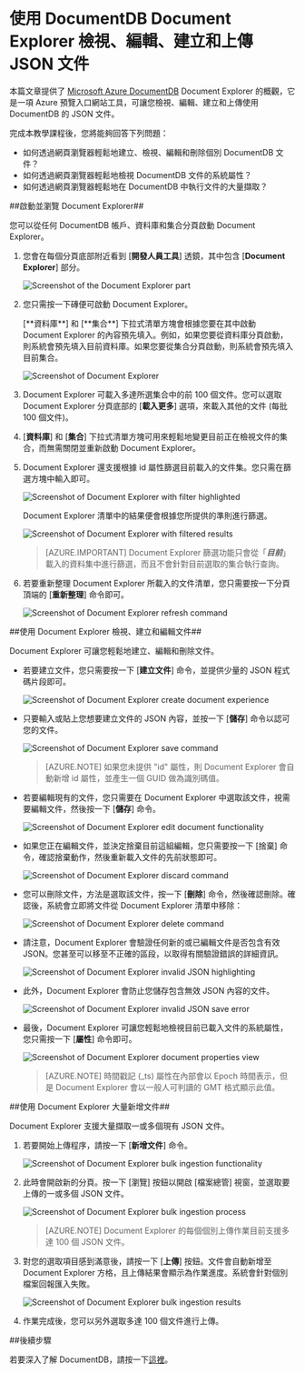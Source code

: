 <properties 
	pageTitle="使用 DocumentDB Document Explorer 檢視、編輯、建立和上傳 JSON 文件 | Azure" 
	description="深入了解 DocumentDB Document Explorer 是一項 Azure 預覽入口網站工具，可用來檢視、編輯、建立和上傳使用 DocumentDB 的 JSON 文件。" 
	services="documentdb" 
	authors="stephbaron" 
	manager="johnmac" 
	editor="monicar" 
	documentationCenter=""/>

<tags 
	ms.service="documentdb" 
	ms.workload="data-services" 
	ms.tgt_pltfrm="na" 
	ms.devlang="na" 
	ms.topic="article" 
	ms.date="02/13/2015" 
	ms.author="stbaro"/>

# 使用 DocumentDB Document Explorer 檢視、編輯、建立和上傳 JSON 文件 #

本篇文章提供了 [Microsoft Azure DocumentDB](http://azure.microsoft.com/services/documentdb/) Document Explorer 的概觀，它是一項 Azure 預覽入口網站工具，可讓您檢視、編輯、建立和上傳使用 DocumentDB 的 JSON 文件。 

完成本教學課程後，您將能夠回答下列問題：  

-	如何透過網頁瀏覽器輕鬆地建立、檢視、編輯和刪除個別 DocumentDB 文件？
-	如何透過網頁瀏覽器輕鬆地檢視 DocumentDB 文件的系統屬性？
-	如何透過網頁瀏覽器輕鬆地在 DocumentDB 中執行文件的大量擷取？

##<a id="Launch"></a>啟動並瀏覽 Document Explorer##

您可以從任何 DocumentDB 帳戶、資料庫和集合分頁啟動 Document Explorer。  

1. 您會在每個分頁底部附近看到 [**開發人員工具**] 透鏡，其中包含 [**Document Explorer**] 部分。

	![Screenshot of the Document Explorer part](./media/documentdb-view-JSON-document-explorer/documentexplorerpart.png) 

2. 您只需按一下磚便可啟動 Document Explorer。

	<p>[**資料庫**] 和 [**集合**] 下拉式清單方塊會根據您要在其中啟動 Document Explorer 的內容預先填入。例如，如果您要從資料庫分頁啟動，則系統會預先填入目前資料庫。如果您要從集合分頁啟動，則系統會預先填入目前集合。

	![Screenshot of Document Explorer](./media/documentdb-view-JSON-document-explorer/documentexplorerinitial.png)

3. Document Explorer 可載入多達所選集合中的前 100 個文件。您可以選取 Document Explorer 分頁底部的 [**載入更多**] 選項，來載入其他的文件 (每批 100 個文件)。  

4. [**資料庫**] 和 [**集合**] 下拉式清單方塊可用來輕鬆地變更目前正在檢視文件的集合，而無需關閉並重新啟動 Document Explorer。  

5. Document Explorer 還支援根據 id 屬性篩選目前載入的文件集。您只需在篩選方塊中輸入即可。

	![Screenshot of Document Explorer with filter highlighted](./media/documentdb-view-JSON-document-explorer/documentexplorerfilter.png) 

	Document Explorer 清單中的結果便會根據您所提供的準則進行篩選。

	![Screenshot of Document Explorer with filtered results](./media/documentdb-view-JSON-document-explorer/documentexplorerfilterresults.png)


	> [AZURE.IMPORTANT] Document Explorer 篩選功能只會從「***目前***」載入的資料集中進行篩選，而且不會針對目前選取的集合執行查詢。

6. 若要重新整理 Document Explorer 所載入的文件清單，您只需要按一下分頁頂端的 [**重新整理**] 命令即可。

	![Screenshot of Document Explorer refresh command](./media/documentdb-view-JSON-document-explorer/documentexplorerrefresh.png)


##<a id="Create"></a>使用 Document Explorer 檢視、建立和編輯文件##

Document Explorer 可讓您輕鬆地建立、編輯和刪除文件。  

- 若要建立文件，您只需要按一下 [**建立文件**] 命令，並提供少量的 JSON 程式碼片段即可。

	![Screenshot of Document Explorer create document experience](./media/documentdb-view-JSON-document-explorer/createdocument.png) 

- 只要輸入或貼上您想要建立文件的 JSON 內容，並按一下 [**儲存**] 命令以認可您的文件。

	![Screenshot of Document Explorer save command](./media/documentdb-view-JSON-document-explorer/savedocument1.png)

	> [AZURE.NOTE] 如果您未提供 "id" 屬性，則 Document Explorer 會自動新增 id 屬性，並產生一個 GUID 做為識別碼值。 

- 若要編輯現有的文件，您只需要在 Document Explorer 中選取該文件，視需要編輯文件，然後按一下 [**儲存**] 命令。

	![Screenshot of Document Explorer edit document functionality](./media/documentdb-view-JSON-document-explorer/editdocument.png)

- 如果您正在編輯文件，並決定捨棄目前這組編輯，您只需要按一下 [捨棄] 命令，確認捨棄動作，然後重新載入文件的先前狀態即可。

	![Screenshot of Document Explorer discard command](./media/documentdb-view-JSON-document-explorer/discardedit.png)

- 您可以刪除文件，方法是選取該文件，按一下 [**刪除**] 命令，然後確認刪除。確認後，系統會立即將文件從 Document Explorer 清單中移除：

	![Screenshot of Document Explorer delete command](./media/documentdb-view-JSON-document-explorer/deletedocument.png)

- 請注意，Document Explorer 會驗證任何新的或已編輯文件是否包含有效 JSON。您甚至可以移至不正確的區段，以取得有關驗證錯誤的詳細資訊。

	![Screenshot of Document Explorer invalid JSON highlighting](./media/documentdb-view-JSON-document-explorer/invalidjson1.png)

- 此外，Document Explorer 會防止您儲存包含無效 JSON 內容的文件。

	![Screenshot of Document Explorer invalid JSON save error](./media/documentdb-view-JSON-document-explorer/invalidjson2.png)

- 最後，Document Explorer 可讓您輕鬆地檢視目前已載入文件的系統屬性，您只需按一下 [**屬性**] 命令即可。

	![Screenshot of Document Explorer document properties view](./media/documentdb-view-JSON-document-explorer/documentproperties.png)

	> [AZURE.NOTE] 時間戳記 (_ts) 屬性在內部會以 Epoch 時間表示，但是 Document Explorer 會以一般人可判讀的 GMT 格式顯示此值。

##<a id="BulkAdd"></a>使用 Document Explorer 大量新增文件##

Document Explorer 支援大量擷取一或多個現有 JSON 文件。  

1. 若要開始上傳程序，請按一下 [**新增文件**] 命令。
	
	![Screenshot of Document Explorer bulk ingestion functionality](./media/documentdb-view-JSON-document-explorer/adddocument1.png)

2. 此時會開啟新的分頁。按一下 [瀏覽] 按鈕以開啟 [檔案總管] 視窗，並選取要上傳的一或多個 JSON 文件。

	![Screenshot of Document Explorer bulk ingestion process](./media/documentdb-view-JSON-document-explorer/adddocument2.png)

	> [AZURE.NOTE] Document Explorer 的每個個別上傳作業目前支援多達 100 個 JSON 文件。

3. 對您的選取項目感到滿意後，請按一下 [**上傳**] 按鈕。文件會自動新增至 Document Explorer 方格，且上傳結果會顯示為作業進度。系統會針對個別檔案回報匯入失敗。

	![Screenshot of Document Explorer bulk ingestion results](./media/documentdb-view-JSON-document-explorer/adddocument3.png)

4. 作業完成後，您可以另外選取多達 100 個文件進行上傳。

##<a name="NextSteps"></a>後續步驟

若要深入了解 DocumentDB，請按一下[這裡](http://azure.com/docdb)。

<!--HONumber=49--> 